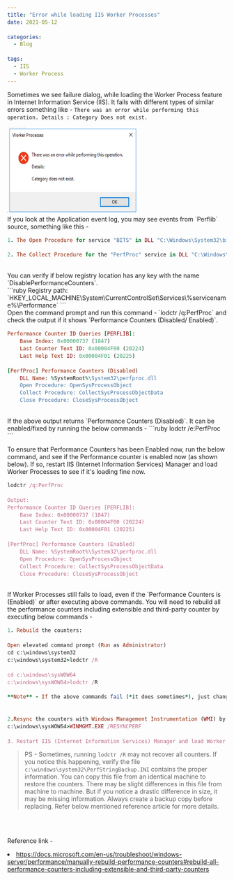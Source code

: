 ```yaml
---
title: "Error while loading IIS Worker Processes"
date: 2021-05-12

categories:
  - Blog

tags:
  - IIS
  - Worker Process
---
```

Sometimes we see failure dialog, while loading the Worker Process feature in Internet Information Service (IIS). It fails with different types of similar errors something like - `There was an error while performing this operation. Details : Category Does not exist.`  

<!--p><a href="https://abhimantiwari.github.io/Content/WorkerProcessError.png"></a> </p -->
<img title="image" style="BORDER-RIGHT: 0px; BORDER-TOP: 0px; DISPLAY: inline; BORDER-LEFT: 0px; BORDER-BOTTOM: 0px" height="200" alt="image" src="/Content/WorkerProcessError.png" width="300" border="0">

<br/>
If you look at the Application event log, you may see events from `Perflib` source, something like this -

```ruby
1. The Open Procedure for service "BITS" in DLL "C:\Windows\System32\bitsperf.dll" failed. Performance data for this service will not be available. The first four bytes (DWORD) of the Data selection contains the error code.

2. The Collect Procedure for the "PerfProc" service in DLL "C:\Windows\system32\perfproc.dll" generated an exception or returned an invalid status. The performance data returned by the counter DLL will not be returned in the Perf Data Block. The first four bytes (DWORD) of the Data section contains the exception code or status code.
```
<br/>
You can verify if below registry location has any key with the name `DisablePerformanceCounters`.
<br/>
```ruby
Registry path: `HKEY_LOCAL_MACHINE\System\CurrentControlSet\Services\%servicename%\Performance`
```
<br/>
Open the command prompt and run this command - `lodctr /q:PerfProc` and check the output if it shows `Performance Counters (Disabled/ Enabled)`.

```ruby
Performance Counter ID Queries [PERFLIB]:
    Base Index: 0x00000737 (1847)
    Last Counter Text ID: 0x00004F00 (20224)
    Last Help Text ID: 0x00004F01 (20225)

[PerfProc] Performance Counters (Disabled)
    DLL Name: %SystemRoot%\System32\perfproc.dll
    Open Procedure: OpenSysProcessObject
    Collect Procedure: CollectSysProcessObjectData
    Close Procedure: CloseSysProcessObject
```

<br/>
If the above output returns `Performance Counters (Disabled)`. It can be enabled/fixed by running the below commands -
 ```ruby
 lodctr /e:PerfProc
 ```
 <br/>
  
<p>To ensure that Performance Counters has been Enabled now, run the below command, and see if the Performance counter is enabled now (as shown below). If so, restart IIS (Internet Information Services) Manager and load Worker Processes to see if it's loading fine now. </p>

```ruby
lodctr /q:PerfProc

Output:
Performance Counter ID Queries [PERFLIB]:
    Base Index: 0x00000737 (1847)
    Last Counter Text ID: 0x00004F00 (20224)
    Last Help Text ID: 0x00004F01 (20225)

[PerfProc] Performance Counters (Enabled)
    DLL Name: %SystemRoot%\System32\perfproc.dll
    Open Procedure: OpenSysProcessObject
    Collect Procedure: CollectSysProcessObjectData
    Close Procedure: CloseSysProcessObject
```

<br/>
If Worker Processes still fails to load, even if the `Performance Counters is (Enabled)` or after executing above commands. You will need to rebuild all the performance counters including extensible and third-party counter by executing below commands -

```ruby
1. Rebuild the counters:

Open elevated command prompt (Run as Administrator)
cd c:\windows\system32
c:\windows\system32>lodctr /R

cd c:\windows\sysWOW64
c:\windows\sysWOW64>lodctr /R

**Note** - If the above commands fail (*it does sometimes*), just change the order of execution and it should run fine.


2.Resync the counters with Windows Management Instrumentation (WMI) by running below command -
c:\windows\sysWOW64>WINMGMT.EXE /RESYNCPERF

3. Restart IIS (Internet Information Services) Manager and load Worker Processes
```
>PS - Sometimes, running `lodctr /R` may not recover all counters. If you notice this happening, verify the file `c:\windows\system32\PerfStringBackup.INI` contains the proper information. You can copy this file from an identical machine to restore the counters. There may be slight differences in this file from machine to machine. But if you notice a drastic difference in size, it may be missing information. Always create a backup copy before replacing. Refer below mentioned reference article for more details.
<br/>
<br/>
<p>Reference link - </p>
<li><a title="https://docs.microsoft.com/en-us/troubleshoot/windows-server/performance/manually-rebuild-performance-counters#rebuild-all-performance-counters-including-extensible-and-third-party-counters" href="https://docs.microsoft.com/en-us/troubleshoot/windows-server/performance/manually-rebuild-performance-counters#rebuild-all-performance-counters-including-extensible-and-third-party-counters">https://docs.microsoft.com/en-us/troubleshoot/windows-server/performance/manually-rebuild-performance-counters#rebuild-all-performance-counters-including-extensible-and-third-party-counters</a></li>

